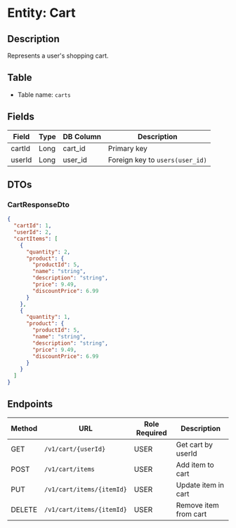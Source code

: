 # Entity: Cart

## Description
Represents a user's shopping cart.

## Table
- Table name: `carts`

## Fields

| Field   | Type | DB Column | Description                         |
|---------|------|-----------|-------------------------------------|
| cartId  | Long | cart_id   | Primary key                         |
| userId  | Long | user_id   | Foreign key to `users(user_id)`     |

## DTOs

### CartResponseDto

```json
{
  "cartId": 1,
  "userId": 2,
  "cartItems": [
    {
      "quantity": 2,
      "product": {
        "productId": 5,
        "name": "string",
        "description": "string",
        "price": 9.49,
        "discountPrice": 6.99
      }
    },
    {
      "quantity": 1,
      "product": {
        "productId": 5,
        "name": "string",
        "description": "string",
        "price": 9.49,
        "discountPrice": 6.99
      }
    }
  ]
}
```

## Endpoints

| Method | URL                       | Role Required  | Description           |
|--------|---------------------------|----------------|-----------------------|
| GET    | `/v1/cart/{userId}`       | USER           | Get cart by userId    |
| POST   | `/v1/cart/items`          | USER           | Add item to cart      |
| PUT    | `/v1/cart/items/{itemId}` | USER           | Update item in cart   |
| DELETE | `/v1/cart/items/{itemId}` | USER           | Remove item from cart |


